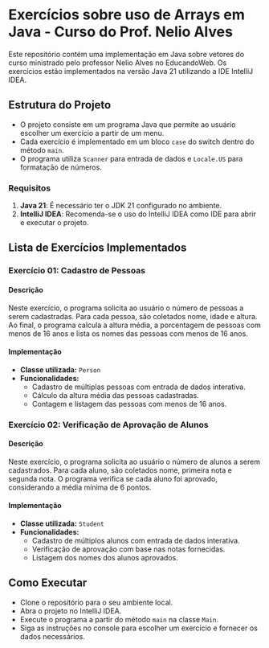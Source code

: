 # Exercícios sobre uso de Arrays em Java - Curso do Prof. Nelio Alves

Este repositório contém uma implementação em Java sobre vetores do curso ministrado pelo professor Nelio Alves no EducandoWeb. 
Os exercícios estão implementados na versão Java 21 utilizando a IDE IntelliJ IDEA.

## Estrutura do Projeto

- O projeto consiste em um programa Java que permite ao usuário escolher um exercício a partir de um menu.
- Cada exercício é implementado em um bloco `case` do switch dentro do método `main`.
- O programa utiliza `Scanner` para entrada de dados e `Locale.US` para formatação de números.


### Requisitos

1. **Java 21**: É necessário ter o JDK 21 configurado no ambiente.
2. **IntelliJ IDEA**: Recomenda-se o uso do IntelliJ IDEA como IDE para abrir e executar o projeto.


## Lista de Exercícios Implementados

### Exercício 01: Cadastro de Pessoas

#### Descrição

Neste exercício, o programa solicita ao usuário o número de pessoas a serem cadastradas. Para cada pessoa, são coletados nome, idade e altura. Ao final, o programa calcula a altura média, a porcentagem de pessoas com menos de 16 anos e lista os nomes das pessoas com menos de 16 anos.

#### Implementação

- **Classe utilizada:** `Person`
- **Funcionalidades:**
  - Cadastro de múltiplas pessoas com entrada de dados interativa.
  - Cálculo da altura média das pessoas cadastradas.
  - Contagem e listagem das pessoas com menos de 16 anos.

### Exercício 02: Verificação de Aprovação de Alunos

#### Descrição

Neste exercício, o programa solicita ao usuário o número de alunos a serem cadastrados. Para cada aluno, são coletados nome, primeira nota e segunda nota. O programa verifica se cada aluno foi aprovado, considerando a média mínima de 6 pontos.

#### Implementação

- **Classe utilizada:** `Student`
- **Funcionalidades:**
  - Cadastro de múltiplos alunos com entrada de dados interativa.
  - Verificação de aprovação com base nas notas fornecidas.
  - Listagem dos nomes dos alunos aprovados.

## Como Executar

- Clone o repositório para o seu ambiente local.
- Abra o projeto no IntelliJ IDEA.
- Execute o programa a partir do método `main` na classe `Main`.
- Siga as instruções no console para escolher um exercício e fornecer os dados necessários.



